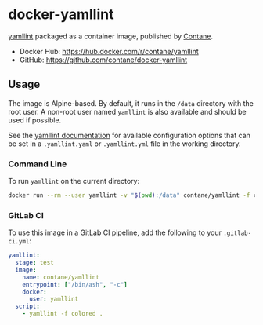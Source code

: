 # docker-yamllint

[yamllint](https://github.com/adrienverge/yamllint) packaged as a container
image, published by [Contane](https://contane.net).

- Docker Hub: https://hub.docker.com/r/contane/yamllint
- GitHub: https://github.com/contane/docker-yamllint

## Usage

The image is Alpine-based. By default, it runs in the `/data` directory with
the root user. A non-root user named `yamllint` is also available and should
be used if possible.

See the [yamllint documentation](https://yamllint.readthedocs.io/en/stable/configuration.html)
for available configuration options that can be set in a `.yamllint.yaml` or
`.yamllint.yml` file in the working directory.

### Command Line

To run `yamllint` on the current directory:

```sh
docker run --rm --user yamllint -v "$(pwd):/data" contane/yamllint -f colored .
```

### GitLab CI

To use this image in a GitLab CI pipeline, add the following to your `.gitlab-ci.yml`:

```yaml
yamllint:
  stage: test
  image:
    name: contane/yamllint
    entrypoint: ["/bin/ash", "-c"]
    docker:
      user: yamllint
  script:
    - yamllint -f colored .
```
